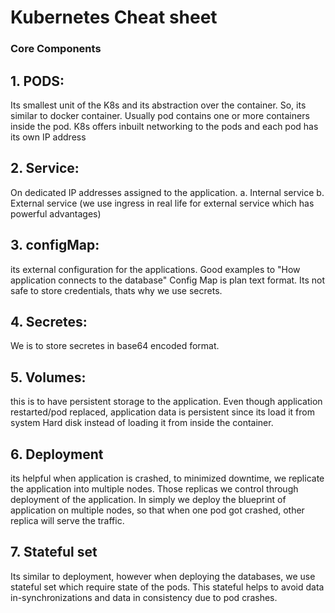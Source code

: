 # Kubernetes Cheat sheet

### Core Components

## 1. PODS: 
Its smallest unit of the K8s and its abstraction over the container. So, its similar to docker container.
Usually pod contains one or more containers inside the pod.
K8s offers inbuilt networking to the pods and each pod has its own IP address

## 2. Service:
On dedicated IP addresses assigned to the application.
a. Internal service
b. External service (we use ingress in real life for external service which has powerful advantages)

## 3. configMap:
its external configuration for the applications. Good examples to "How application connects to the database"
Config Map is plan text format. Its not safe to store credentials, thats why we use secrets.

## 4. Secretes:
We is to store secretes in base64 encoded format.

## 5. Volumes:
this is to have persistent storage to the application. Even though application restarted/pod replaced, application data is persistent since its load it from system Hard disk instead of loading it from inside the container.

## 6. Deployment
its helpful when application is crashed, to minimized downtime, we replicate the application into multiple nodes. Those replicas we control through deployment of the application. In simply we deploy the blueprint of application on multiple nodes, so that when one pod got crashed, other replica will serve the traffic. 

## 7. Stateful set
Its similar to deployment, however when deploying the databases, we use stateful set which require state of the pods. This stateful helps to avoid data in-synchronizations and data in consistency due to pod crashes.